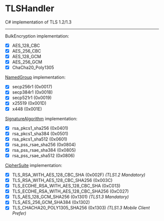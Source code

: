 # TLSHandler
C# implementation of TLS 1.2/1.3

****
BulkEncryption implementation:
- [x] AES_128_CBC
- [x] AES_256_CBC
- [x] AES_128_GCM
- [x] AES_256_GCM
- [x] ChaCha20_Poly1305

[NamedGroup](https://tools.ietf.org/html/rfc8422#section-5.1.1) implementation:
- [x] secp256r1 (0x0017)
- [x] secp384r1 (0x0018)
- [x] secp521r1 (0x0019)
- [x] x25519 (0x001D)
- [x] x448 (0x001E)

[SignatureAlgorithm](https://tools.ietf.org/html/rfc8446#section-4.2.3) implementation:
- [x] rsa_pkcs1_sha256 (0x0401)
- [x] rsa_pkcs1_sha384 (0x0501)
- [x] rsa_pkcs1_sha512 (0x0601)
- [x] rsa_pss_rsae_sha256 (0x0804)
- [x] rsa_pss_rsae_sha384 (0x0805)
- [x] rsa_pss_rsae_sha512 (0x0806)

[CipherSuite](https://tools.ietf.org/html/rfc8446#appendix-B.4) implementation:
- [x] TLS_RSA_WITH_AES_128_CBC_SHA (0x002F) _(TLS1.2 Mandatory)_
- [x] TLS_RSA_WITH_AES_128_CBC_SHA256 (0x003C)
- [x] TLS_ECDHE_RSA_WITH_AES_128_CBC_SHA (0xC013)
- [x] TLS_ECDHE_RSA_WITH_AES_128_CBC_SHA256 (0xC027)
- [x] TLS_AES_128_GCM_SHA256 (0x1301) _(TLS1.3 Mandatory)_
- [x] TLS_AES_256_GCM_SHA384 (0x1302)
- [x] TLS_CHACHA20_POLY1305_SHA256 (0x1303) _(TLS1.3 Mobile Client Prefer)_